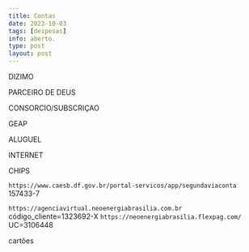 ```yaml
---
title: Contas
date: 2023-10-03
tags: [despesas]
info: aberto.
type: post
layout: post
---
```


DIZIMO

PARCEIRO DE DEUS

CONSORCIO/SUBSCRIÇAO

GEAP

ALUGUEL

INTERNET

CHIPS

`https://www.caesb.df.gov.br/portal-servicos/app/segundaviaconta` 157433-7

`https://agenciavirtual.neoenergiabrasilia.com.br` código_cliente=1323692-X `https://neoenergiabrasilia.flexpag.com/` UC=3106448

cartões
